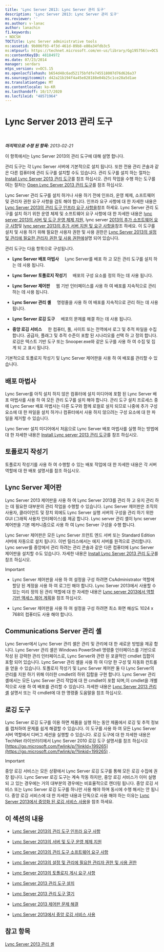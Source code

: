 ```yaml
---
title: 'Lync Server 2013: Lync Server 관리 도구'
description: 'Lync Server 2013: Lync Server 관리 도구'
ms.reviewer: ''
ms.author: v-lanac
author: lanachin
f1.keywords:
- NOCSH
TOCTitle: Lync Server administrative tools
ms:assetid: 9b006f93-4f3d-461d-89b8-e80a34fdb3c5
ms:mtpsurl: https://technet.microsoft.com/en-us/library/Gg195756(v=OCS.15)
ms:contentKeyID: 48184972
ms.date: 07/23/2014
manager: serdars
mtps_version: v=OCS.15
ms.openlocfilehash: b654d48c6ad52175bfdfe745518007d76d626a37
ms.sourcegitcommit: d42a21b194f4a45e828188e04b25c1ce28a5d1ae
ms.translationtype: MT
ms.contentlocale: ko-KR
ms.lasthandoff: 10/17/2020
ms.locfileid: "48571964"
---
```

# <a name="lync-server-2013-administrative-tools"></a>Lync Server 2013 관리 도구

<div data-xmlns="http://www.w3.org/1999/xhtml">

<div class="topic" data-xmlns="http://www.w3.org/1999/xhtml" data-msxsl="urn:schemas-microsoft-com:xslt" data-cs="https://msdn.microsoft.com/">

<div data-asp="https://msdn2.microsoft.com/asp">



</div>

<div id="mainSection">

<div id="mainBody">

<span> </span>

_**마지막으로 수정 된 항목:** 2013-02-21_

이 항목에서는 Lync Server 2013의 관리 도구에 대해 설명 합니다.

관리 도구는 각 Lync Server 서버에 기본적으로 설치 됩니다. 또한 전용 관리 콘솔과 같은 다른 컴퓨터에 관리 도구를 설치할 수도 있습니다. 관리 도구를 설치 하는 절차는 [Install Lync Server 2013 관리 도구](lync-server-2013-install-lync-server-administrative-tools.md)를 참조 하십시오. 관리 작업을 수행 하는 도구를 여는 절차는 [Open Lync Server 2013 관리 도구](lync-server-2013-open-lync-server-administrative-tools.md)를 참조 하십시오.

Lync Server 관리 도구를 설치 하거나 사용 하기 전에 인프라, 운영 체제, 소프트웨어 및 관리자 권한 요구 사항을 검토 해야 합니다. 인프라 요구 사항에 대 한 자세한 내용은 [Lync Server 2013의 관리 도구 인프라 요구 사항을](lync-server-2013-administrative-tools-infrastructure-requirements.md)참조 하세요. Lync Server 관리 도구를 설치 하기 위한 운영 체제 및 소프트웨어 요구 사항에 대 한 자세한 내용은 [lync server 2013의 서버 및 도구 운영 체제 지원](lync-server-2013-server-and-tools-operating-system-support.md), lync server [2013의 추가 소프트웨어 요구 사항](lync-server-2013-additional-software-requirements.md)및 [lync server 2013의 추가 서버 지원 및 요구 사항을](lync-server-2013-additional-server-support-and-requirements.md)참조 하세요. 이 도구를 설치 및 사용 하기 위해 필요한 사용자 권한 및 사용 권한은 [Lync Server 2013의 설정 및 관리에 필요한 관리자 권한 및 사용 권한에](lync-server-2013-administrator-rights-and-permissions-required-for-setup-and-administration.md)설명 되어 있습니다.

관리 도구는 다음 항목으로 구성됩니다.

  - **Lync Server 배포 마법사**     Lync Server를 배포 하 고 모든 관리 도구를 설치 하는 데 사용 됩니다.

  - **Lync Server 토폴로지 작성기**     배포의 구성 요소를 정의 하는 데 사용 됩니다.

  - **Lync Server 제어판**     웹 기반 인터페이스를 사용 하 여 배포를 지속적으로 관리 하는 데 사용 됩니다.

  - **Lync Server 관리 셸**     명령줄을 사용 하 여 배포를 지속적으로 관리 하는 데 사용 됩니다.

  - **Lync Server 로깅 도구**     배포의 문제를 해결 하는 데 사용 됩니다.

  - **중앙 로깅 서비스**     한 컴퓨터, 풀, 사이트 또는 전역에서 로그 및 추적 파일을 수집 합니다. 공급자, 플래그 및 추적 수준이 포함 된 시나리오를 선택 하 고 정의 합니다. 로깅은 텍스트 기반 도구 또는 Snooper.exe와 같은 도구를 사용 하 여 수집 및 집계 되 고 표시 됩니다.

기본적으로 토폴로지 작성기 및 Lync Server 제어판을 사용 하 여 배포를 관리할 수 있습니다.

<div>

## <a name="deployment-wizard"></a>배포 마법사

Lync Server를 아직 설치 하지 않은 컴퓨터에 설치 미디어에 포함 된 Lync Server 배포 마법사를 사용 하 여 모든 관리 도구를 설치 해야 합니다. 관리 도구 설치 프로세스 중에 Lync Server 배포 마법사는 다른 도구와 함께 로컬로 설치 되므로 나중에 추가 구성 요소에 대 한 파일을 설치 하거나 컴퓨터에서 사용 하지 않으려는 구성 요소에 대 한 파일을 제거할 수 있습니다.

Lync Server 설치 미디어에서 처음으로 Lync Server 배포 마법사를 실행 하는 방법에 대 한 자세한 내용은 [Install Lync server 2013 관리 도구](lync-server-2013-install-lync-server-administrative-tools.md)를 참조 하십시오.

</div>

<div>

## <a name="topology-builder"></a>토폴로지 작성기

토폴로지 작성기를 사용 하 여 수행할 수 있는 배포 작업에 대 한 자세한 내용은 각 서버 역할에 대 한 배포 설명서를 참조 하십시오.

</div>

<div>

## <a name="lync-server-control-panel"></a>Lync Server 제어판

Lync Server 2013 제어판을 사용 하 여 Lync Server 2013를 관리 하 고 유지 관리 하는 데 필요한 대부분의 관리 작업을 수행할 수 있습니다. Lync Server 제어판은 조직의 사용자, 클라이언트 및 장치 외에도 Lync Server 실행 서버의 구성을 관리 하기 위한 GUI (그래픽 사용자 인터페이스)를 제공 합니다. Lync server 관리 셸이 lync server 제어판을 기본 메커니즘으로 사용 하 여 Lync Server 구성을 수행 합니다.

Lync Server 제어판은 모든 Lync Server 프런트 엔드 서버 또는 Standard Edition 서버에 자동으로 설치 됩니다. 이번 릴리스에서는 에지 서버를 원격으로 관리합니다. Lync server를 중앙에서 관리 하려는 관리 콘솔과 같은 다른 컴퓨터에 Lync Server 제어판을 설치할 수도 있습니다. 자세한 내용은 [Install Lync Server 2013 관리 도구](lync-server-2013-install-lync-server-administrative-tools.md)를 참조 하십시오.

<div>


> [!IMPORTANT]  
> <UL>
> <LI>
> <P>Lync Server 제어판을 사용 하 여 설정을 구성 하려면 CsAdministrator 역할에 할당 된 계정을 사용 하 여 로그인 해야 합니다. Lync Server 2013에서 사용할 수 있는 미리 정의 된 관리 역할에 대 한 자세한 내용은 <A href="lync-server-2013-planning-for-role-based-access-control.md">Lync server 2013에서 역할 기반 액세스 제어 계획</A>을 참조 하십시오.</P>
> <LI>
> <P>Lync Server 제어판을 사용 하 여 설정을 구성 하려면 최소 화면 해상도 1024 x 768의 컴퓨터도 사용 해야 합니다.</P></LI></UL>



</div>

</div>

<div>

## <a name="lync-server-management-shell"></a>Communications Server 관리 셸

Lync Server에서 Lync Server 관리 셸은 관리 및 관리에 대 한 새로운 방법을 제공 합니다. Lync Server 관리 셸은 Windows PowerShell 명령줄 인터페이스를 기반으로 작성 된 강력한 관리 인터페이스로, Lync Server와 관련 된 포괄적인 cmdlet 집합이 포함 되어 있습니다. Lync Server 관리 셸을 사용 하 여 다양 한 구성 및 자동화 컨트롤을 얻을 수 있습니다. 토폴로지 작성기 및 Lync Server 제어판 둘 다 Lync Server의 관리를 지원 하기 위해 이러한 cmdlet의 하위 집합을 구현 합니다. Lync Server 관리 셸에서는 모든 Lync Server 관리 작업에 대 한 cmdlet이 포함 되며,이 cmdlet을 개별적으로 사용 하 여 배포를 관리할 수 있습니다. 자세한 내용은 [Lync Server 2013 관리 셸](lync-server-2013-lync-server-management-shell.md) 설명서 또는 각 cmdlet에 대 한 명령줄 도움말을 참조 하십시오.

</div>

<div>

## <a name="logging-tool"></a>로깅 도구

Lync Server 로깅 도구를 이용 하면 제품을 실행 하는 동안 제품에서 로깅 및 추적 정보를 캡처하여 문제를 쉽게 해결할 수 있습니다. 이 도구를 사용 하 여 모든 Lync Server 서버 역할에서 디버그 세션을 실행할 수 있습니다. 로깅 도구에 대 한 자세한 내용은 TechNet 라이브러리에서 Lync Server 2010 로깅 도구 설명서를 참조 하십시오 [https://go.microsoft.com/fwlink/p/?linkId=199265](https://go.microsoft.com/fwlink/p/?linkid=199265) .

<div>


> [!IMPORTANT]  
> 중앙 로깅 서비스는 모든 상황에서 Lync Server 로깅 도구를 통해 모든 로깅 수집에 권장 됩니다. Lync Server 로깅 도구는 계속 작동 하지만, 중앙 로깅 서비스가 이미 실행 되 고 있는 경우에는 거의 대부분의 경우에는 비효율적으로 렌더링 됩니다. 중앙 로깅 서비스 또는 Lync Server 로깅 도구를 하나만 사용 해야 하며 동시에 수행 해서는 안 됩니다. 중앙 로깅 서비스에 대 한 자세한 내용과 단독으로 사용 해야 하는 이유는 <A href="lync-server-2013-using-the-centralized-logging-service.md">Lync Server 2013에서 중앙화 된 로깅 서비스 사용</A>을 참조 하세요.



</div>

</div>

<div>

## <a name="in-this-section"></a>이 섹션의 내용

  - [Lync Server 2013의 관리 도구 인프라 요구 사항](lync-server-2013-administrative-tools-infrastructure-requirements.md)

  - [Lync Server 2013의 서버 및 도구 운영 체제 지원](lync-server-2013-server-and-tools-operating-system-support.md)

  - [Lync Server 2013의 관리 도구 소프트웨어 요구 사항](lync-server-2013-administrative-tools-software-requirements.md)

  - [Lync Server 2013의 설정 및 관리에 필요한 관리자 권한 및 사용 권한](lync-server-2013-administrator-rights-and-permissions-required-for-setup-and-administration.md)

  - [Lync Server 2013의 토폴로지 게시 요구 사항](lync-server-2013-requirements-to-publish-a-topology.md)

  - [Lync Server 2013 관리 도구 설치](lync-server-2013-install-lync-server-administrative-tools.md)

  - [Lync Server 2013 관리 도구 열기](lync-server-2013-open-lync-server-administrative-tools.md)

  - [Lync Server 2013 제어판 문제 해결](lync-server-2013-troubleshooting-lync-server-2013-control-panel.md)

  - [Lync Server 2013에서 중앙 로깅 서비스 사용](lync-server-2013-using-the-centralized-logging-service.md)

</div>

<div>

## <a name="see-also"></a>참고 항목


[Lync Server 2013 관리 셸](lync-server-2013-lync-server-management-shell.md)  
  

</div>

</div>

<span> </span>

</div>

</div>

</div>

